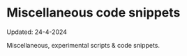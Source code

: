 # Miscellaneous code snippets

Updated: 24-4-2024


Miscellaneous, experimental scripts & code snippets.
